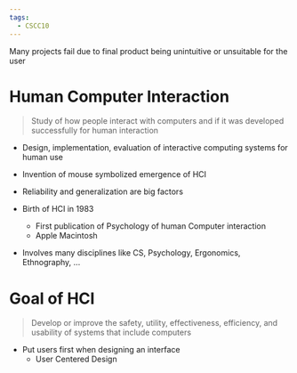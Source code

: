 ```yaml
---
tags:
  - CSCC10
---
```

Many projects fail due to final product being unintuitive or unsuitable for the user
# Human Computer Interaction
> Study of how people interact with computers and if it was developed successfully for human interaction

- Design, implementation, evaluation of interactive computing systems for human use
- Invention of mouse symbolized emergence of HCI
- Reliability and generalization are big factors

-  Birth of HCI in 1983
	- First publication of Psychology of human Computer interaction
	- Apple Macintosh

- Involves many disciplines like CS, Psychology, Ergonomics, Ethnography, ...

# Goal of HCI
> Develop or improve the safety, utility, effectiveness, efficiency, and usability of systems that include computers

- Put users first when designing an interface
	- User Centered Design